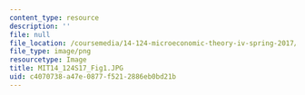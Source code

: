 ```yaml
---
content_type: resource
description: ''
file: null
file_location: /coursemedia/14-124-microeconomic-theory-iv-spring-2017/c4070738a47e0877f5212886eb0bd21b_MIT14_124S17_Fig1.JPG
file_type: image/png
resourcetype: Image
title: MIT14_124S17_Fig1.JPG
uid: c4070738-a47e-0877-f521-2886eb0bd21b
---
```

